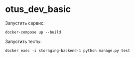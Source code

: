 # otus_dev_basic

Запустить сервис: 
```
docker-compose up --build
```

Запустить тесты: 
```
docker exec -i storaging-backend-1 python manage.py test
```
